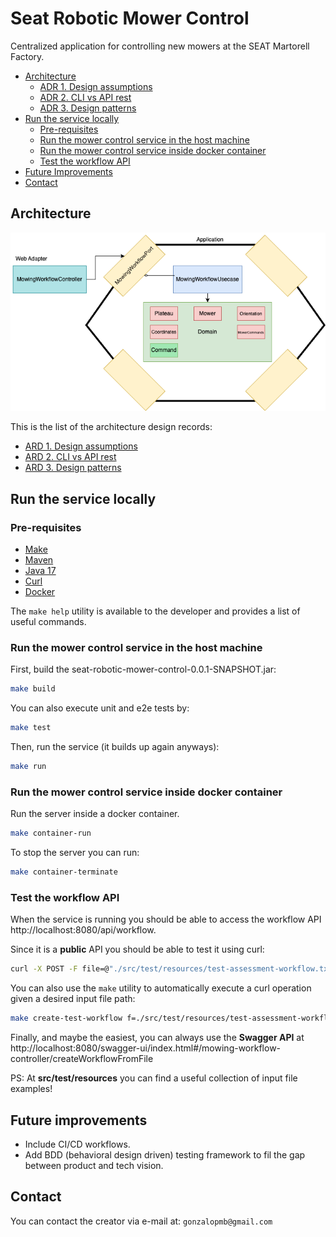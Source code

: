 # Seat Robotic Mower Control

Centralized application for controlling new mowers at the SEAT Martorell Factory.
- [Architecture](#architecture)
    - [ADR 1. Design assumptions](<doc/ADR-1-Design-assumptions.md>)
    - [ADR 2. CLI vs API rest](<doc/ADR-2-CLI-vs-REST-API.md>)
    - [ADR 3. Design patterns](<doc/ADR-3-Design-patterns.md>)
- [Run the service locally](#run-the-service-locally)
    - [Pre-requisites](#pre-requisites)
    - [Run the mower control service in the host machine](#run-the-mower-control-service-in-the-host-machine)
    - [Run the mower control service inside docker container](#run-the-mower-control-service-inside-docker-container)
    - [Test the workflow API](#test-the-workflow-api)
- [Future Improvements](#future-improvements)
- [Contact](#contact)

## Architecture
![Hexagonal-Design.drawio.png](doc/images/Hexagonal-Design.drawio.png)

This is the list of the architecture design records:
- [ARD 1. Design assumptions](<doc/ADR-1-Design-assumptions.md>)
- [ARD 2. CLI vs API rest](<doc/ADR-2-CLI-vs-REST-API.md>)
- [ARD 3. Design patterns](<doc/ADR-3-Design-patterns.md>)

## Run the service locally
### Pre-requisites
- [Make](https://www.gnu.org/software/make/)
- [Maven](https://maven.apache.org/)
- [Java 17](https://www.oracle.com/java/technologies/downloads/#java17)
- [Curl](https://curl.se/download.html)
- [Docker](https://docs.docker.com/engine/install)

The `make help` utility is available to the developer and provides a list of useful commands.

### Run the mower control service in the host machine
First, build the seat-robotic-mower-control-0.0.1-SNAPSHOT.jar:

```bash
make build
```

You can also execute unit and e2e tests by:

```bash
make test
```

Then, run the service (it builds up again anyways):

```bash
make run
```

### Run the mower control service inside docker container
Run the server inside a docker container.
```bash
make container-run
```
To stop the server you can run:
```bash
make container-terminate
```

### Test the workflow API
When the service is running you should be able to access the workflow API http://localhost:8080/api/workflow. 

Since it is a **public** API you should be able to test it using curl:
```bash
curl -X POST -F file=@"./src/test/resources/test-assessment-workflow.txt" http://localhost:8080/api/workflow
```

You can also use the `make` utility to automatically execute a curl operation given a desired input file path:
```bash
make create-test-workflow f=./src/test/resources/test-assessment-workflow.txt
```

Finally, and maybe the easiest, you can always use the **Swagger API** at http://localhost:8080/swagger-ui/index.html#/mowing-workflow-controller/createWorkflowFromFile

PS: At **src/test/resources** you can find a useful collection of input file examples!

## Future improvements
- Include CI/CD workflows.
- Add BDD (behavioral design driven) testing framework to fil the gap between product and tech vision.

## Contact
You can contact the creator via e-mail at: `gonzalopmb@gmail.com`